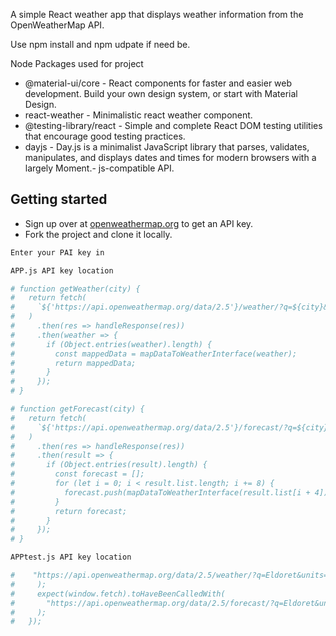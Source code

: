 A simple React weather app that displays weather information from the OpenWeatherMap API.

Use npm install and npm udpate if need be.

Node Packages used for project

- @material-ui/core - React components for faster and easier web development. Build your own design system, or start with Material Design.
- react-weather - Minimalistic react weather component.
- @testing-library/react - Simple and complete React DOM testing utilities that encourage good testing practices.
- dayjs - Day.js is a minimalist JavaScript library that parses, validates, manipulates, and displays dates and times for modern browsers with a largely Moment.- js-compatible API.

## Getting started

- Sign up over at [openweathermap.org](https://openweathermap.org/appid) to get an API key.
- Fork the project and clone it locally.

```sh
Enter your PAI key in

APP.js API key location

# function getWeather(city) {
#   return fetch(
#     `${'https://api.openweathermap.org/data/2.5'}/weather/?q=${city}&units=metric&APPID=${'eeb11b133540ff747ee3b05ae2526da5'}` <-- Enter API key here
#   )
#     .then(res => handleResponse(res))
#     .then(weather => {
#       if (Object.entries(weather).length) {
#         const mappedData = mapDataToWeatherInterface(weather);
#         return mappedData;
#       }
#     });
# }

# function getForecast(city) {
#   return fetch(
#     `${'https://api.openweathermap.org/data/2.5'}/forecast/?q=${city}&units=metric&APPID=${'eeb11b133540ff747ee3b05ae2526da5'}` <-- Enter API key here
#   )
#     .then(res => handleResponse(res))
#     .then(result => {
#       if (Object.entries(result).length) {
#         const forecast = [];
#         for (let i = 0; i < result.list.length; i += 8) {
#           forecast.push(mapDataToWeatherInterface(result.list[i + 4]));
#         }
#         return forecast;
#       }
#     });
# }

APPtest.js API key location

#    "https://api.openweathermap.org/data/2.5/weather/?q=Eldoret&units=metric&APPID=eeb11b133540ff747ee3b05ae2526da5" <-- Enter API key here
#     );
#     expect(window.fetch).toHaveBeenCalledWith(
#       "https://api.openweathermap.org/data/2.5/forecast/?q=Eldoret&units=metric&APPID=eeb11b133540ff747ee3b05ae2526da5" <-- Enter API key here
#     );
#   });
```
